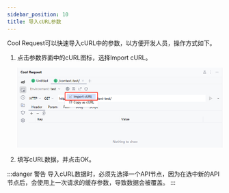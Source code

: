```yaml
---
sidebar_position: 10
title: 导入cURL参数
---
```


Cool Request可以快速导入cURL中的参数，以方便开发人员，操作方式如下。


1. 点击参数界面中的cURL图标，选择Import cURL。
    
    ![Alt text](../images/import_curl.png)

2. 填写cURL数据，并点击OK。


:::danger 警告
    导入cURL数据时，必须先选择一个API节点，因为在选中新的API节点后，会使用上一次请求的缓存参数，导致数据会被覆盖。
:::